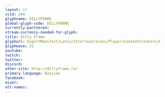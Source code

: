 ```yaml
---
layout: cc
ccid: 294
glyphname: DILLYFRAME
global-glyph-code: DILLYFRAME
currently-partnered:
stream-currency-needed-for-glyph:
title: Dilly Frame
glyphurl: ExportManifest/Lotus/Interface/Icons/Player/ContentCreators/DillyFrame.png
glyphwave: 21
youtube:
twitch:
twitter:
discord:
other-site: http://dillyframe.ru/
primary-language: Russian
facebook:
mixer:
alt-names:
---
```

